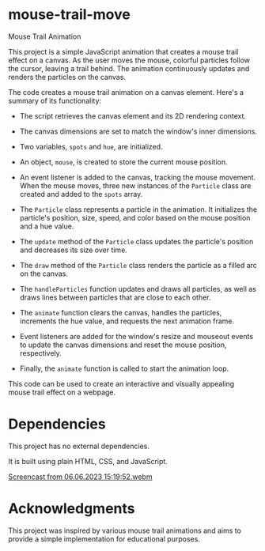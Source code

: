 # mouse-trail-move

Mouse Trail Animation

This project is a simple JavaScript animation that creates a mouse trail effect on a canvas.
As the user moves the mouse, colorful particles follow the cursor, leaving a trail behind. 
The animation continuously updates and renders the particles on the canvas.


The code creates a mouse trail animation on a canvas element. Here's a summary of its functionality:

- The script retrieves the canvas element and its 2D rendering context.

- The canvas dimensions are set to match the window's inner dimensions.

- Two variables, `spots` and `hue`, are initialized.

- An object, `mouse`, is created to store the current mouse position.

- An event listener is added to the canvas, tracking the mouse movement. When the mouse moves, 
  three new instances of the `Particle` class are created and added to the `spots` array.

- The `Particle` class represents a particle in the animation. It initializes the particle's position, size, 
  speed, and color based on the mouse position and a hue value.

- The `update` method of the `Particle` class updates the particle's position and decreases its size over time.

- The `draw` method of the `Particle` class renders the particle as a filled arc on the canvas.

- The `handleParticles` function updates and draws all particles, as well as draws lines between particles 
  that are close to each other.

- The `animate` function clears the canvas, handles the particles, increments the hue value, 
  and requests the next animation    frame.

- Event listeners are added for the window's resize and mouseout events to update the canvas dimensions and 
  reset the mouse position, respectively.

- Finally, the `animate` function is called to start the animation loop.

This code can be used to create an interactive and visually appealing mouse trail effect on a webpage.



# Dependencies

This project has no external dependencies. 

It is built using plain HTML, CSS, and JavaScript.


[Screencast from 06.06.2023 15:19:52.webm](https://github.com/Sasa405/mouse-trail-move/assets/118745186/fbe56c6b-a2a1-4989-8820-fe5dc62e5d58)





# Acknowledgments

This project was inspired by various mouse trail animations and aims 
to provide a simple implementation for educational purposes.

